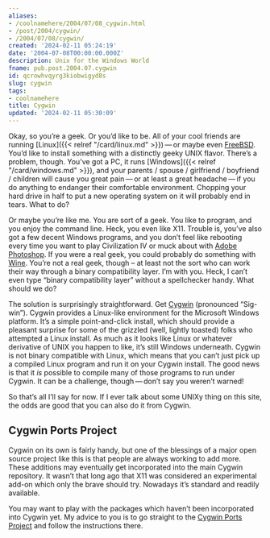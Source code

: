 ```yaml
---
aliases:
- /coolnamehere/2004/07/08_cygwin.html
- /post/2004/cygwin/
- /2004/07/08/cygwin/
created: '2024-02-11 05:24:19'
date: '2004-07-08T00:00:00.000Z'
description: Unix for the Windows World
fname: pub.post.2004.07.cygwin
id: qcrowhvqyrg3kiobwigyd8s
slug: cygwin
tags:
- coolnamehere
title: Cygwin
updated: '2024-02-11 05:30:09'
---
```


Okay, so you’re a geek. Or you’d like to be. All of your cool friends are running [Linux]({{< relref "/card/linux.md" >}}) — or maybe even [FreeBSD](http://www.freebsd.org/). You’d like to install something with a distinctly geeky UNIX flavor. There’s a problem, though. You’ve got a PC, it runs [Windows]({{< relref "/card/windows.md" >}}), and your parents / spouse / girlfriend / boyfriend / children will cause you great pain — or at least a great headache — if you do anything to endanger their comfortable environment. Chopping your hard drive in half to put a new operating system on it will probably end in tears. What to do?

Or maybe you’re like me. You are sort of a geek. You like to program, and you enjoy the command line. Heck, you even like X11. Trouble is, you’ve also got a few decent Windows programs, and you don’t feel like rebooting every time you want to play Civilization IV or muck about with [Adobe Photoshop](http://www.adobe.com/products/photoshop/main.html). If you were a real geek, you could probably do something with [Wine](http://winehq.com/). You’re not a real geek, though – at least not the sort who can work their way through a binary compatibility layer. I’m with you. Heck, I can’t even type “binary compatibility layer” without a spellchecker handy. What should we do?

The solution is surprisingly straightforward. Get [Cygwin](http://www.cygwin.com/) (pronounced “Sig-win”). Cygwin provides a Linux-like environment for the Microsoft Windows platform. It’s a simple point-and-click install, which should provide a pleasant surprise for some of the grizzled (well, lightly toasted) folks who attempted a Linux install. As much as it looks like Linux or whatever derivative of UNIX you happen to like, it’s still Windows underneath. Cygwin is not binary compatible with Linux, which means that you can’t just pick up a compiled Linux program and run it on your Cygwin install. The good news is that it *is* possible to compile many of those programs to run under Cygwin. It can be a challenge, though — don’t say you weren’t warned!

So that’s all I’ll say for now. If I ever talk about some UNIXy thing on this site, the odds are good that you can also do it from Cygwin.

## Cygwin Ports Project

Cygwin on its own is fairly handy, but one of the blessings of a major open source project like this is that people are always working to add more. These additions may eventually get incorporated into the main Cygwin repository. It wasn’t that long ago that X11 was considered an experimental add-on which only the brave should try. Nowadays it’s standard and readily available.

You may want to play with the packages which haven’t been incorporated into Cygwin yet. My advice to you is to go straight to the [Cygwin Ports Project](http://cygwinports.org/) and follow the instructions there.